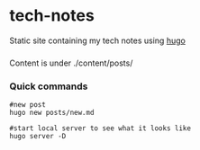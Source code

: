 # tech-notes
Static site containing my tech notes using [hugo](https://gohugo.io/)

###
Content is under ./content/posts/

### Quick commands
```
#new post
hugo new posts/new.md

#start local server to see what it looks like
hugo server -D
```
